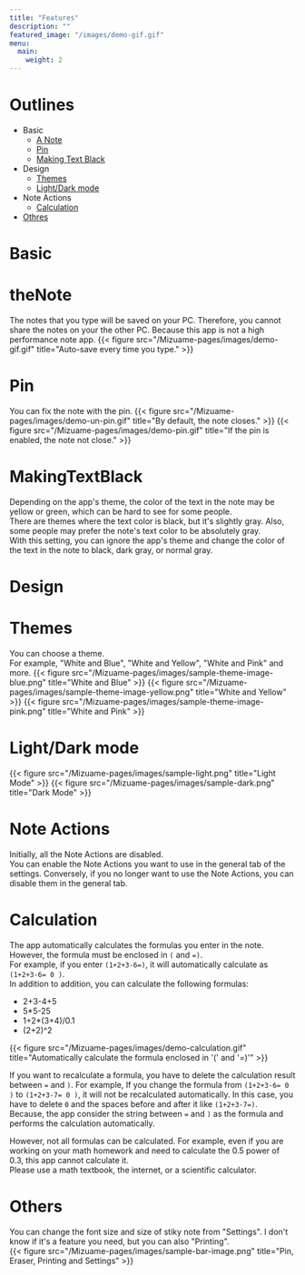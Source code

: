 ```yaml
---
title: "Features"
description: ""
featured_image: "/images/demo-gif.gif"
menu:
  main:
    weight: 2
---
```

# Outlines
- Basic
  - [A Note](#thenote)
  - [Pin](#pin)
  - [Making Text Black](#makingtextblack)
- Design
  - [Themes](#themes)
  - [Light/Dark mode](#light/darkmode)
- Note Actions
  - [Calculation](#calculation)
- [Othres](#othres)

# Basic

# theNote
The notes that you type will be saved on your PC. Therefore, you cannot share the notes on your the other PC. Because this app is not a high performance note app.
{{< figure src="/Mizuame-pages/images/demo-gif.gif" title="Auto-save every time you type." >}}

# Pin
You can fix the note with the pin.
{{< figure src="/Mizuame-pages/images/demo-un-pin.gif" title="By default, the note closes." >}}
{{< figure src="/Mizuame-pages/images/demo-pin.gif" title="If the pin is enabled, the note not close." >}}

# MakingTextBlack
Depending on the app's theme, the color of the text in the note may be yellow or green, which can be hard to see for some people.  
There are themes where the text color is black, but it's slightly gray. Also, some people may prefer the note's text color to be absolutely gray.  
With this setting, you can ignore the app's theme and change the color of the text in the note to black, dark gray, or normal gray.  

# Design

# Themes
You can choose a theme.  
For example, "White and Blue", "White and Yellow", "White and Pink" and more.
{{< figure src="/Mizuame-pages/images/sample-theme-image-blue.png" title="White and Blue" >}}
{{< figure src="/Mizuame-pages/images/sample-theme-image-yellow.png" title="White and Yellow" >}}
{{< figure src="/Mizuame-pages/images/sample-theme-image-pink.png" title="White and Pink" >}}

# Light/Dark mode
{{< figure src="/Mizuame-pages/images/sample-light.png" title="Light Mode" >}}
{{< figure src="/Mizuame-pages/images/sample-dark.png" title="Dark Mode" >}}

# Note Actions
Initially, all the Note Actions are disabled.  
You can enable the Note Actions you want to use in the general tab of the settings. Conversely, if you no longer want to use the Note Actions, you can disable them in the general tab.  

# Calculation
The app automatically calculates the formulas you enter in the note.  
However, the formula must be enclosed in `(` and `=)`.  
For example, if you enter `(1+2+3-6=)`, it will automatically calculate as `(1+2+3-6= 0 )`.  
In addition to addition, you can calculate the following formulas:
- 2+3-4+5
- 5*5-25
- 1+2*(3+4)/0.1
- (2+2)^2

{{< figure src="/Mizuame-pages/images/demo-calculation.gif" title="Automatically calculate the formula enclosed in '(' and '=)'" >}}

If you want to recalculate a formula, you have to delete the calculation result between `=` and `)`. 
For example, If you change the formula from `(1+2+3-6= 0 )` to `(1+2+3-7= 0 )`, it will not be recalculated automatically. In this case, you have to delete `0` and the spaces before and after it like `(1+2+3-7=)`.  
Because, the app consider the string between `=` and `)` as the formula and performs the calculation automatically.  

However, not all formulas can be calculated. For example, even if you are working on your math homework and need to calculate the 0.5 power of 0.3, this app cannot calculate it.  
Please use a math textbook, the internet, or a scientific calculator.  

# Others
You can change the font size and size of stiky note from "Settings". I don't know if it's a feature you need, but you can also "Printing".  
{{< figure src="/Mizuame-pages/images/sample-bar-image.png" title="Pin, Eraser, Printing and Settings" >}}

